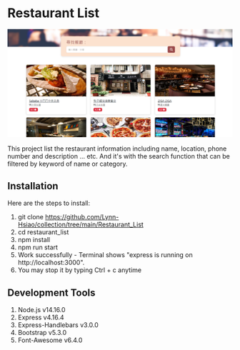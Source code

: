 # Restaurant List

![image](https://github.com/Lynn-Hsiao/collection/blob/main/Restaurant_List/cover_page.png)

This project list the restaurant information including name, location, phone number and description ... etc.
And it's with the search function that can be filtered by keyword of name or category.

## Installation

Here are the steps to install:

1. git clone https://github.com/Lynn-Hsiao/collection/tree/main/Restaurant_List
2. cd restaurant_list
3. npm install
4. npm run start
5. Work successfully - Terminal shows "express is running on http://localhost:3000".
6. You may stop it by typing Ctrl + c anytime

## Development Tools

1. Node.js v14.16.0
2. Express v4.16.4
3. Express-Handlebars v3.0.0
4. Bootstrap v5.3.0
5. Font-Awesome v6.4.0
